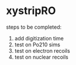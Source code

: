 # xystripRO

steps to be completed:

1. add digitization time
2. test on Po210 sims
3. test on electron recoils
4. test on nuclear recoils
